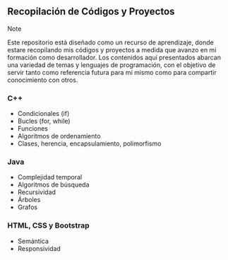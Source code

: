 ## Recopilación de Códigos y Proyectos

> [!NOTE]
> Este repositorio está diseñado como un recurso de aprendizaje, donde estare recopilando mis códigos y proyectos a medida que avanzo en mi formación como desarrollador. Los contenidos aquí presentados abarcan una variedad de temas y lenguajes de programación, con el objetivo de servir tanto como referencia futura para mí mismo como para compartir conocimiento con otros.

### C++
- Condicionales (if)
- Bucles (for, while)
- Funciones
- Algoritmos de ordenamiento
- Clases, herencia, encapsulamiento, polimorfismo

### Java
- Complejidad temporal
- Algoritmos de búsqueda
- Recursividad
- Árboles
- Grafos

### HTML, CSS y Bootstrap
- Semántica
- Responsividad

